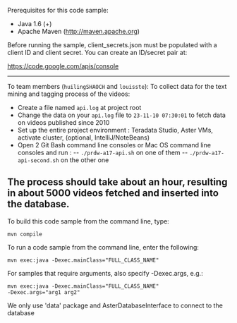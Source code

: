 Prerequisites for this code sample:
- Java 1.6 (+)
- Apache Maven (http://maven.apache.org)

Before running the sample, client_secrets.json must be populated with a
client ID and client secret. You can create an ID/secret pair at:

  https://code.google.com/apis/console

------------------------------------------------------------------------------
To team members (`huilingSHAOCH` and `louisste`):
To collect data for the text mining and tagging process of the videos:
  - Create a file named `api.log` at project root 
  - Change the data on your `api.log` file to `23-11-10 07:30:01` to fetch data on videos published since 2010
  - Set up the entire project environment : Teradata Studio, Aster VMs, activate cluster, (optional, IntelliJ/NoteBeans)
  - Open 2 Git Bash command line consoles or Mac OS command line consoles and run :
    -- `./prdw-a17-api.sh` on one of them
    -- `./prdw-a17-api-second.sh` on the other one
    
The process should take about an hour, resulting in about 5000 videos fetched and inserted into the database.
------------------------------------------------------------------------------

To build this code sample from the command line, type:

  <code>mvn compile</code>

To run a code sample from the command line, enter the following:

  <code>mvn exec:java -Dexec.mainClass="FULL_CLASS_NAME"</code>

For samples that require arguments, also specify -Dexec.args, e.g.:

  <code>mvn exec:java -Dexec.mainClass="FULL_CLASS_NAME" -Dexec.args="arg1 arg2"</code>

We only use 'data' package and AsterDatabaseInterface to connect to the database
